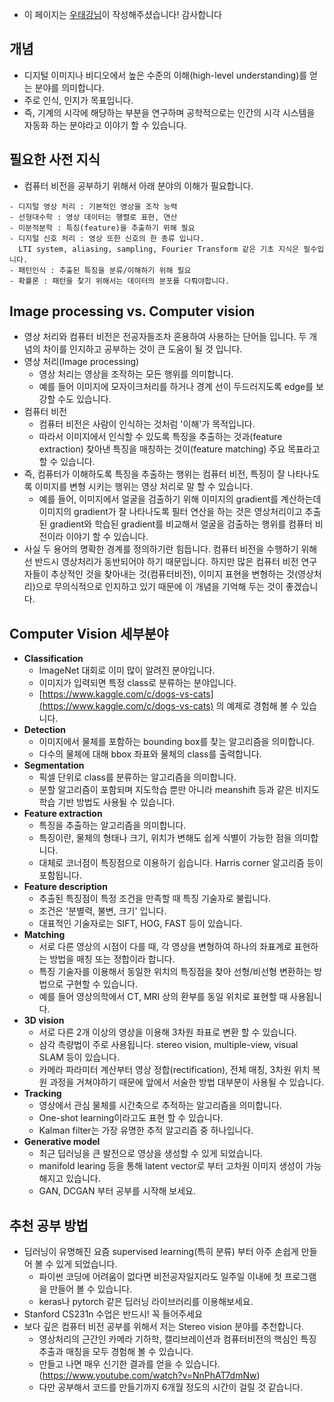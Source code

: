 - 이 페이지는 [우태강님](https://github.com/tkwoo)이 작성해주셨습니다! 감사합니다


## 개념
- 디지털 이미지나 비디오에서 높은 수준의 이해(high-level understanding)를 얻는 분야를 의미합니다. 
- 주로 인식, 인지가 목표입니다. 
- 즉, 기계의 시각에 해당하는 부분을 연구하며 공학적으로는 인간의 시각 시스템을 자동화 하는 분야라고 이야기 할 수 있습니다.


## 필요한 사전 지식
- 컴퓨터 비전을 공부하기 위해서 아래 분야의 이해가 필요합니다.
```
- 디지털 영상 처리 : 기본적인 영상을 조작 능력
- 선형대수학 : 영상 데이터는 행렬로 표현, 연산
- 미분적분학 : 특징(feature)을 추출하기 위해 필요
- 디지털 신호 처리 : 영상 또한 신호의 한 종류 입니다.
  LTI system, aliasing, sampling, Fourier Transform 같은 기초 지식은 필수입니다.
- 패턴인식 : 추출된 특징을 분류/이해하기 위해 필요
- 확률론 : 패턴을 찾기 위해서는 데이터의 분포를 다뤄야합니다.
```


## Image processing vs. Computer vision
- 영상 처리와 컴퓨터 비전은 전공자들조차 혼용하여 사용하는 단어들 입니다. 두 개념의 차이를 인지하고 공부하는 것이 큰 도움이 될 것 입니다.
- 영상 처리(Image processing)
    - 영상 처리는 영상을 조작하는 모든 행위를 의미합니다. 
    - 예를 들어 이미지에 모자이크처리를 하거나 경계 선이 두드러지도록 edge를 보강할 수도 있습니다.
- 컴퓨터 비전
    - 컴퓨터 비전은 사람이 인식하는 것처럼 '이해'가 목적입니다. 
    - 따라서 이미지에서 인식할 수 있도록 특징을 추출하는 것과(feature extraction) 찾아낸 특징을 매칭하는 것이(feature matching) 주요 목표라고 할 수 있습니다.
- 즉, 컴퓨터가 이해하도록 특징을 추출하는 행위는 컴퓨터 비전, 특징이 잘 나타나도록 이미지를 변형 시키는 행위는 영상 처리로 말 할 수 있습니다.
    - 예를 들어, 이미지에서 얼굴을 검출하기 위해 이미지의 gradient를 계산하는데 이미지의 gradient가 잘 나타나도록 필터 연산을 하는 것은 영상처리이고 추출된 gradient와 학습된 gradient를 비교해서 얼굴을 검출하는 행위를 컴퓨터 비전이라 이야기 할 수 있습니다.
- 사실 두 용어의 명확한 경계를 정의하기란 힘듭니다. 컴퓨터 비전을 수행하기 위해선 반드시 영상처리가 동반되어야 하기 때문입니다. 하지만 많은 컴퓨터 비전 연구자들이 추상적인 것을 찾아내는 것(컴퓨터비전), 이미지 표현을 변형하는 것(영상처리)으로 무의식적으로 인지하고 있기 때문에 이 개념을 기억해 두는 것이 좋겠습니다.


## Computer Vision 세부분야
- **Classification** <br>
    - ImageNet 대회로 이미 많이 알려진 분야입니다.
    - 이미지가 입력되면 특정 class로 분류하는 분야입니다.
    - [https://www.kaggle.com/c/dogs-vs-cats](https://www.kaggle.com/c/dogs-vs-cats) 의 예제로 경험해 볼 수 있습니다.
- **Detection** <br>
    - 이미지에서 물체를 포함하는 bounding box를 찾는 알고리즘을 의미합니다. 
    - 다수의 물체에 대해 bbox 좌표와 물체의 class를 출력합니다.
- **Segmentation** <br>
    - 픽셀 단위로 class를 분류하는 알고리즘을 의미합니다. 
    - 분할 알고리즘이 포함되며 지도학습 뿐만 아니라 meanshift 등과 같은 비지도 학습 기반 방법도 사용될 수 있습니다.
- **Feature extraction**<br>
    - 특징을 추출하는 알고리즘을 의미합니다. 
    - 특징이란, 물체의 형태나 크기, 위치가 변해도 쉽게 식별이 가능한 점을 의미합니다. 
    - 대체로 코너점이 특징점으로 이용하기 쉽습니다. Harris corner 알고리즘 등이 포함됩니다.
- **Feature description**<br>
    - 추출된 특징점이 특정 조건을 만족할 때 특징 기술자로 불립니다. 
    - 조건은 '분별력, 불변, 크기' 입니다. 
    - 대표적인 기술자로는 SIFT, HOG, FAST 등이 있습니다.
- **Matching**<br>
    - 서로 다른 영상의 시점이 다를 때, 각 영상을 변형하여 하나의 좌표계로 표현하는 방법을 매칭 또는 정합이라 합니다. 
    - 특징 기술자를 이용해서 동일한 위치의 특징점을 찾아 선형/비선형 변환하는 방법으로 구현할 수 있습니다. 
    - 예를 들어 영상의학에서 CT, MRI 상의 환부를 동일 위치로 표현할 때 사용됩니다.
- **3D vision**<br>
    - 서로 다른 2개 이상의 영상을 이용해 3차원 좌표로 변환 할 수 있습니다. 
    - 삼각 측량법이 주로 사용됩니다. stereo vision, multiple-view, visual SLAM 등이 있습니다.
    - 카메라 파라미터 계산부터 영상 정합(rectification), 전체 매칭, 3차원 위치 복원 과정을 거쳐야하기 때문에 앞에서 서술한 방법 대부분이 사용될 수 있습니다.
- **Tracking**<br>
    - 영상에서 관심 물체를 시간축으로 추적하는 알고리즘을 의미합니다. 
    - One-shot learning이라고도 표현 할 수 있습니다. 
    - Kalman filter는 가장 유명한 추적 알고리즘 중 하나입니다.
- **Generative model**<br>
    - 최근 딥러닝을 큰 발전으로 영상을 생성할 수 있게 되었습니다. 
    - manifold learing 등을 통해 latent vector로 부터 고차원 이미지 생성이 가능해지고 있습니다. 
    - GAN, DCGAN 부터 공부를 시작해 보세요.


## 추천 공부 방법
- 딥러닝이 유명해진 요즘 supervised learning(특히 분류) 부터 아주 손쉽게 만들어 볼 수 있게 되었습니다. 
    - 파이썬 코딩에 어려움이 없다면 비전공자일지라도 일주일 이내에 첫 프로그램을 만들어 볼 수 있습니다. 
    - keras나 pytorch 같은 딥러닝 라이브러리를 이용해보세요.
- Stanford CS231n 수업은 반드시! 꼭 들어주세요
- 보다 깊은 컴퓨터 비전 공부를 위해서 저는 Stereo vision 분야를 추천합니다. 
    - 영상처리의 근간인 카메라 기하학, 캘리브레이션과 컴퓨터비전의 핵심인 특징 추출과 매칭을 모두 경험해 볼 수 있습니다. 
    - 만들고 나면 매우 신기한 결과를 얻을 수 있습니다. (https://www.youtube.com/watch?v=NnPhAT7dmNw) 
    - 다만 공부해서 코드를 만들기까지 6개월 정도의 시간이 걸릴 것 같습니다.